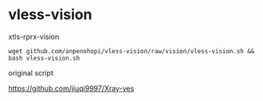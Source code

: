 # vless-vision
xtls-rprx-vision


```
wget github.com/anpenohopi/vless-vision/raw/vision/vless-vision.sh && bash vless-vision.sh
```

original script

https://github.com/jiuqi9997/Xray-yes
